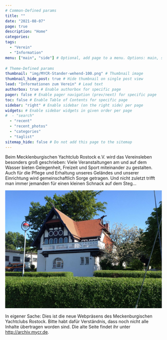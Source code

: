 ```yaml
---
# Common-Defined params
title: ""
date: "2021-08-07"
page: true
description: "Home"
categories:
tags:
  - "Verein"
  - "Information"
menu: ["main", "side"] # Optional, add page to a menu. Options: main, side, footer

# Theme-Defined params
thumbnail: "img/MYCR-Stander-wehend-100.png" # Thumbnail image
thumbnail_hide_post: true # Hide thumbnail on single post view
lead: "Informationen zum Verein" # Lead text
authorbox: true # Enable authorbox for specific page
pager: false # Enable pager navigation (prev/next) for specific page
toc: false # Enable Table of Contents for specific page
sidebar: "right" # Enable sidebar (on the right side) per page
widgets: # Enable sidebar widgets in given order per page
#  - "search"
  - "recent"
  - "recent_photos"
  - "categories"
  - "taglist"
sitemap_hide: false # Do not add this page to the sitemap
---
```


Beim Mecklenburgischen Yachtclub Rostock e.V. wird das Vereinsleben besonders groß geschrieben: Viele Veranstaltungen am und auf dem Wasser bieten Gelegenheit, Freizeit und Sport miteinander zu gestalten. Auch für die Pflege und Erhaltung unseres Geländes und unserer Einrichtung wird gemeinschaftlich Sorge getragen. Und nicht zuletzt trifft man immer jemanden für einen kleinen Schnack auf dem Steg...

![Clubhaus des MYCR (2012)](/img/MYCR_Clubhaus2012.jpg)

In eigener Sache: Dies ist die neue Webpräsens des Meckenburgischen Yachtclubs Rostock. Bitte habt dafür Verständnis, dass noch nicht alle Inhalte übertragen worden sind. Die alte Seite findet ihr unter http://archiv.mycr.de.

